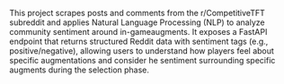 This project scrapes posts and comments from the r/CompetitiveTFT subreddit and applies Natural Language Processing (NLP) to analyze community sentiment around in-gameaugments. It exposes a FastAPI endpoint that returns structured Reddit data with sentiment tags (e.g., positive/negative), allowing users to understand how players feel about specific augmentations and consider he sentiment surrounding specific augments during the selection phase.
